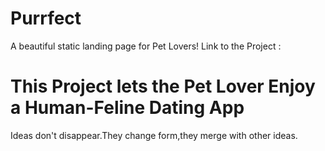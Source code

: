 # Purrfect
A beautiful static landing page for Pet Lovers! Link to the Project :

# This Project lets the Pet Lover Enjoy a Human-Feline Dating App
Ideas don't disappear.They change form,they merge with other ideas.

